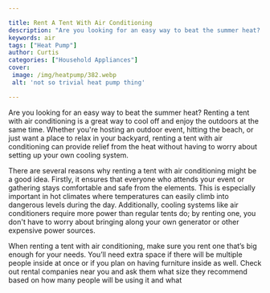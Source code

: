 ```yaml
---

title: Rent A Tent With Air Conditioning
description: "Are you looking for an easy way to beat the summer heat? Renting a tent with air conditioning is a great way to cool off and enjoy...keep reading to learn"
keywords: air
tags: ["Heat Pump"]
author: Curtis
categories: ["Household Appliances"]
cover: 
 image: /img/heatpump/382.webp
 alt: 'not so trivial heat pump thing'

---
```


Are you looking for an easy way to beat the summer heat? Renting a tent with air conditioning is a great way to cool off and enjoy the outdoors at the same time. Whether you're hosting an outdoor event, hitting the beach, or just want a place to relax in your backyard, renting a tent with air conditioning can provide relief from the heat without having to worry about setting up your own cooling system. 

There are several reasons why renting a tent with air conditioning might be a good idea. Firstly, it ensures that everyone who attends your event or gathering stays comfortable and safe from the elements. This is especially important in hot climates where temperatures can easily climb into dangerous levels during the day. Additionally, cooling systems like air conditioners require more power than regular tents do; by renting one, you don't have to worry about bringing along your own generator or other expensive power sources.

When renting a tent with air conditioning, make sure you rent one that’s big enough for your needs. You’ll need extra space if there will be multiple people inside at once or if you plan on having furniture inside as well. Check out rental companies near you and ask them what size they recommend based on how many people will be using it and what
